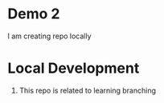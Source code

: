 # Demo 2

I am creating repo locally

# Local Development

1. This repo is related to learning branching